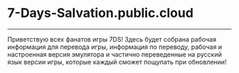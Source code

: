 # 7-Days-Salvation.public.cloud
-------------------------------
Приветствую всех фанатов игры 7DS!
Здесь будет собрана рабочая информация для перевода игры, информация по переводу, рабочая и настроенная версия эмулятора и частично переведенные на русский язык версии игры, которые каждый сможет пощупать при обновлении!

